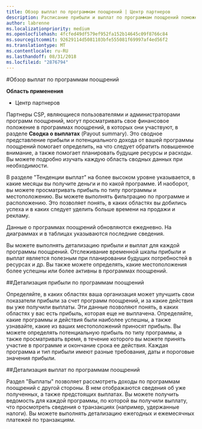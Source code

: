 ```yaml
---
title: Обзор выплат по программам поощрений | Центр партнеров
description: Расписание прибыли и выплат по программам поощрений поможет вам планировать свои действия.
author: labrenne
ms.localizationpriority: medium
ms.openlocfilehash: 4fcfed49df579ef952fa152b14645c09f8766c84
ms.sourcegitcommit: 92629114d5081103bfe555081f69997af4ed56f2
ms.translationtype: MT
ms.contentlocale: ru-RU
ms.lasthandoff: 08/31/2018
ms.locfileid: "2876794"
---
```

#<a name="understand-your-incentives-payouts"></a>Обзор выплат по программам поощрений

**Область применения**

-  Центр партнеров


Партнеры CSP, являющиеся пользователями и администраторами программ поощрений, могут просматривать свое финансовое положение в программах поощрений, в которых они участвуют, в разделе **Сводка о выплатах** (Payout summary). Это сводное представление прибыли и потенциального дохода от вашей программы поощрений помогает определить, на что следует обратить повышенное внимание, а также помогает планировать будущие ресурсы и расходы. Вы можете подробно изучать каждую область сводных данных при необходимости. 

В разделе "Тенденции выплат" на более высоком уровне указывается, в какие месяцы вы получите деньги и по какой программе. И наоборот, вы можете просматривать прибыль по типу программы и местоположению. Вы можете выполнять фильтрацию по программе и расположению. Это позволяет понять, в каких областях вы добились успеха и в каких следует уделить больше времени на продажи и рекламу.

Данные о программах поощрений обновляются ежедневно. На диаграммах и в таблицах указываются последние сведения.

Вы можете выполнять детализацию прибыли и выплат для каждой программы поощрений. Отслеживание временной шкалы прибыли и выплат является полезным при планировании будущих потребностей в ресурсах и др. Вы также можете определять, какие местоположения более успешны или более активны в программах поощрений. 

##<a name="drill-down-on-incentives-earnings"></a>Детализация прибыли по программам поощрений

Определяйте, в каких областях ваша организация может улучшить свои показатели прибыли за счет программ поощрений, и за какие действия вы уже получили выплаты. Эти данные позволяют понять, в каких областях у вас есть прибыль, которая еще не выплачена.  Определяйте, какие программы и действия были наиболее успешны, а также узнавайте, какие из ваших местоположений приносят прибыль. Вы можете определять потенциальную прибыль по типу программы, а также просматривать время, в течение которого вы можете принять участие в программе и окончание срока ее действия. Каждая программа и тип прибыли имеют разные требования, даты и пороговые значения прибыли. 

##<a name="drill-down-on-incentive-payouts"></a>Детализация выплат по программам поощрений

Раздел "Выплаты" позволяет рассмотреть доходы по программам поощрений с другой стороны. В нем отображаются сведения об уже полученных, а также предстоящих выплатах. Вы можете получить ведомость для каждой программы, по которой вы получили выплату, что просмотреть сведения о транзакциях (например, удержанные налоги). Вы можете выполнять детализацию ежегодных и ежемесячных платежей по транзакциям.